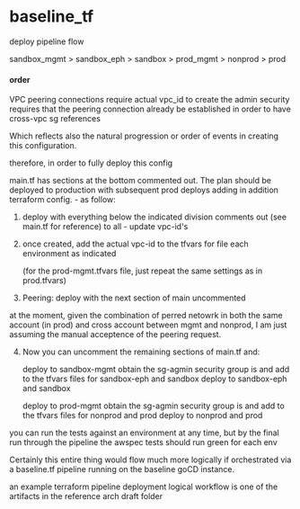 # baseline_tf

deploy pipeline flow

sandbox_mgmt  >  sandbox_eph  >  sandbox  >  prod_mgmt  >  nonprod  >  prod

#### order

VPC peering connections require actual vpc_id to create
the admin security requires that the peering connection already be established in order to have cross-vpc sg references

Which reflects also the natural progression or order of events in creating this configuration.

therefore, in order to fully deploy this config

main.tf has sections at the bottom commented out. The plan should be deployed to production with subsequent prod deploys adding in addition terraform config. - as follow:


1. deploy with everything below the indicated division comments out (see main.tf for reference) to all - update vpc-id's

2. once created, add the actual vpc-id to the tfvars for file each environment as indicated

    (for the prod-mgmt.tfvars file, just repeat the same settings as in prod.tfvars)

3. Peering: deploy with the next section of main uncommented

at the moment, given the combination of perred netowrk in both the same account (in prod) and cross account between mgmt and nonprod, I am just assuming the manual acceptence of the peering request.

4. Now you can uncomment the remaining sections of main.tf and:

    deploy to sandbox-mgmt
    obtain the sg-agmin security group is and add to the tfvars files for sandbox-eph and sandbox
    deploy to sandbox-eph and sandbox

    deploy to prod-mgmt
    obtain the sg-agmin security group is and add to the tfvars files for nonprod and prod
    deploy to nonprod and prod
    
you can run the tests against an environment at any time, but by the final run through the pipeline the awspec tests should run green for each env


Certainly this entire thing would flow much more logically if orchestrated via a baseline.tf pipeline running on the baseline goCD instance.

an example terraform pipeline deployment logical workflow is one of the artifacts in the reference arch draft folder